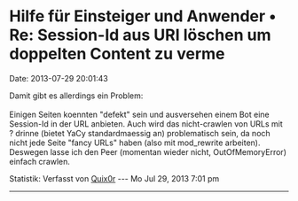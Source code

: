 Hilfe für Einsteiger und Anwender • Re: Session-Id aus URI löschen um doppelten Content zu verme
================================================================================================

Date: 2013-07-29 20:01:43

Damit gibt es allerdings ein Problem:\
\
Einigen Seiten koennten \"defekt\" sein und ausversehen einem Bot eine
Session-Id in der URL anbieten. Auch wird das nicht-crawlen von URLs mit
? drinne (bietet YaCy standardmaessig an) problematisch sein, da noch
nicht jede Seite \"fancy URLs\" haben (also mit mod\_rewrite arbeiten).
Deswegen lasse ich den Peer (momentan wieder nicht, OutOfMemoryError)
einfach crawlen.

Statistik: Verfasst von
[Quix0r](http://forum.yacy-websuche.de/memberlist.php?mode=viewprofile&u=115)
--- Mo Jul 29, 2013 7:01 pm

------------------------------------------------------------------------
